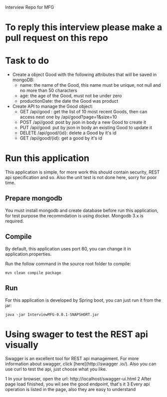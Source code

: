 Interview Repo for MFG

# To reply this interview please make a pull request on this repo

# Task to do
* Create a object Good with the following attributes that will be saved in mongoDB:
  * name: the name of the Good, this name must be unique, not null and no more than 50 characters
  * age: the age of the Good, must not be under zero
  * productionDate: the date the Good was product
* Create API to manage the Good object:
  * GET /api/good : get the list of 10 most recent Goods, then can access next one by /api/good?page=1&size=10 
  * POST /api/good: post by json in body a new Good to create it
  * PUT /api/good: put by json in body an existing Good to update it
  * DELETE /api/good/{id}: delete a Good by it's id
  * GET /api/good/{id}: get a good by it's id

# Run this application

This application is simple, for more work this should contain security, REST api specification and so.
Also the unit test is not done here, sorry for poor time.

## Prepare mongodb

You must install mongodb and create database before run this application, for test purpose the recommdation is using
docker. Mongodb 3.x is required.

## Compile

By default, this application uses port 80, you can change it in application.properties.

Run the follow command in the source root folder to compile:

	mvn clean compile package

## Run

For this application is developed by Spring boot, you can just run it from the jar:

	java -jar InterviewMFG-0.0.1-SNAPSHORT.jar

# Using swager to test the REST api visually

Swagger is an excellent tool for REST api management. For more information about swagger, click [here](http://swagger
.io/). Also you can use curl to test the api, just choose what you like.

1 In your browser, open the url: http://localhost/swagger-ui.html
2 After page load finished, you wil see the good endpoint, that's it
3 Every api operation is listed in the page, also they are easy to understand